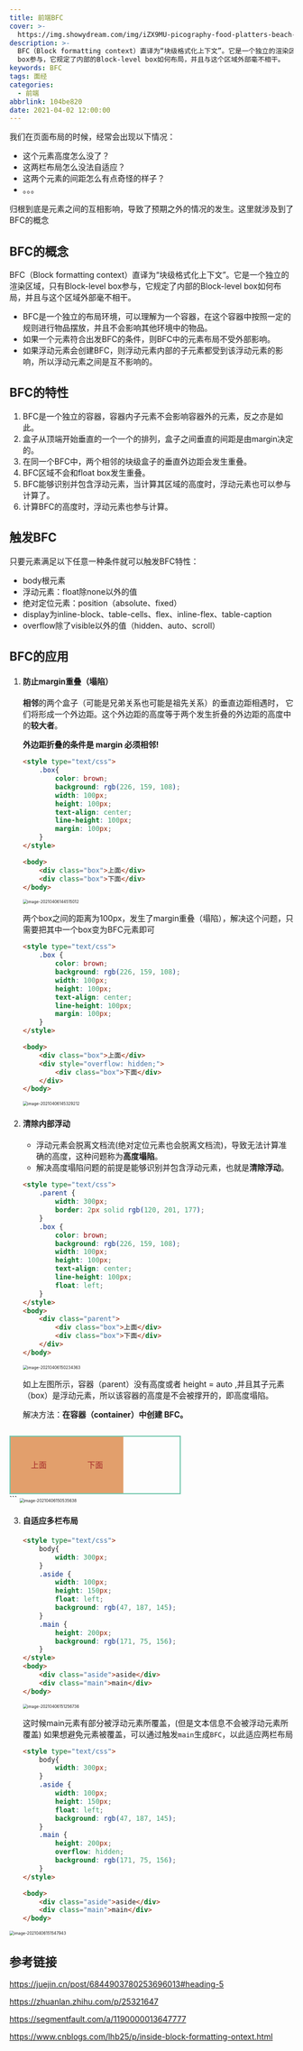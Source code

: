 ```yaml
---
title: 前端BFC
cover: >-
  https://img.showydream.com/img/iZX9MU-picography-food-platters-beach-restaurant-small-768x512.jpg
description: >-
  BFC（Block formatting context）直译为“块级格式化上下文”。它是一个独立的渲染区域，只有Block-level
  box参与，它规定了内部的Block-level box如何布局，并且与这个区域外部毫不相干。
keywords: BFC
tags: 面经
categories:
  - 前端
abbrlink: 104be820
date: 2021-04-02 12:00:00
---
```




我们在页面布局的时候，经常会出现以下情况：

- 这个元素高度怎么没了？
- 这两栏布局怎么没法自适应？
- 这两个元素的间距怎么有点奇怪的样子？
- 。。。

归根到底是元素之间的互相影响，导致了预期之外的情况的发生。这里就涉及到了BFC的概念

## BFC的概念

 BFC（Block formatting context）直译为“块级格式化上下文”。它是一个独立的渲染区域，只有Block-level box参与，它规定了内部的Block-level box如何布局，并且与这个区域外部毫不相干。

- BFC是一个独立的布局环境，可以理解为一个容器，在这个容器中按照一定的规则进行物品摆放，并且不会影响其他环境中的物品。
- 如果一个元素符合出发BFC的条件，则BFC中的元素布局不受外部影响。
- 如果浮动元素会创建BFC，则浮动元素内部的子元素都受到该浮动元素的影响，所以浮动元素之间是互不影响的。

## BFC的特性

1. BFC是一个独立的容器，容器内子元素不会影响容器外的元素，反之亦是如此。
2. 盒子从顶端开始垂直的一个一个的排列，盒子之间垂直的间距是由margin决定的。
3. 在同一个BFC中，两个相邻的块级盒子的垂直外边距会发生重叠。
4. BFC区域不会和float box发生重叠。
5. BFC能够识别并包含浮动元素，当计算其区域的高度时，浮动元素也可以参与计算了。
6. 计算BFC的高度时，浮动元素也参与计算。

## 触发BFC

只要元素满足以下任意一种条件就可以触发BFC特性：

- body根元素
- 浮动元素：float除none以外的值
- 绝对定位元素：position（absolute、fixed）
- display为inline-block、table-cells、flex、inline-flex、table-caption
- overflow除了visible以外的值（hidden、auto、scroll）

## BFC的应用

1. #### 防止margin重叠（塌陷）

   **相邻**的两个盒子（可能是兄弟关系也可能是祖先关系）的垂直边距相遇时， 它们将形成一个外边距。这个外边距的高度等于两个发生折叠的外边距的高度中的**较大者**。

   **外边距折叠的条件是 margin 必须相邻!**

   ```html
   <style type="text/css">
       .box{
           color: brown;
           background: rgb(226, 159, 108);
           width: 100px;
           height: 100px;
           text-align: center;
           line-height: 100px;
           margin: 100px;
       }
   </style>
   
   <body>
       <div class="box">上面</div>
       <div class="box">下面</div>
   </body>
   ```

   <img src="https://img.showydream.com/img/eeQvIh-image-20210406144515012.png" alt="image-20210406144515012" style="zoom:50%;" />

   两个box之间的距离为100px，发生了margin重叠（塌陷），解决这个问题，只需要把其中一个box变为BFC元素即可

   ```html
   <style type="text/css">
       .box {
           color: brown;
           background: rgb(226, 159, 108);
           width: 100px;
           height: 100px;
           text-align: center;
           line-height: 100px;
           margin: 100px;
       }
   </style>
   
   <body>
       <div class="box">上面</div>
       <div style="overflow: hidden;">
           <div class="box">下面</div>
       </div>
   </body>
   ```

   <img src="https://img.showydream.com/img/sABvEs-image-20210406145329212.png" alt="image-20210406145329212" style="zoom:50%;" />

   

2. #### 清除内部浮动

   - 浮动元素会脱离文档流(绝对定位元素也会脱离文档流)，导致无法计算准确的高度，这种问题称为**高度塌陷**。
   - 解决高度塌陷问题的前提是能够识别并包含浮动元素，也就是**清除浮动**。

   ```html
   <style type="text/css">
       .parent {
           width: 300px;
           border: 2px solid rgb(120, 201, 177);
       }
       .box {
           color: brown;
           background: rgb(226, 159, 108);
           width: 100px;
           height: 100px;
           text-align: center;
           line-height: 100px;
           float: left;
       }
   </style>
   <body>
       <div class="parent">
           <div class="box">上面</div>
           <div class="box">下面</div>
       </div>
   </body>
   ```

   <img src="https://img.showydream.com/img/UkhPhY-image-20210406150234363.png" alt="image-20210406150234363" style="zoom:50%;" />

   如上左图所示，容器（parent）没有高度或者 height = auto ,并且其子元素（box）是浮动元素，所以该容器的高度是不会被撑开的，即高度塌陷。

   解决方法：**在容器（container）中创建 BFC。**

   ```html
   
   ```
<style type="text/css">
       .parent {
           width: 300px;
           border: 2px solid rgb(120, 201, 177);
           overflow: hidden;
       }
       .box {
           color: brown;
           background: rgb(226, 159, 108);
           width: 100px;
           height: 100px;
           text-align: center;
           line-height: 100px;
           float: left;
       }
   </style>

   <body>
       <div class="parent">
           <div class="box">上面</div>
           <div class="box">下面</div>
       </div>
   </body>
   ```
   
   <img src="https://img.showydream.com/img/dKS7cW-image-20210406150535638.png" alt="image-20210406150535638" style="zoom:50%;" />

3. #### 自适应多栏布局

   ```html
   <style type="text/css">
       body{
           width: 300px;
       }
       .aside {
           width: 100px;
           height: 150px;
           float: left;
           background: rgb(47, 187, 145);
       }
       .main {
           height: 200px;
           background: rgb(171, 75, 156);
       }
   </style>
   <body>
       <div class="aside">aside</div>
       <div class="main">main</div>
   </body>
   ```

   <img src="https://img.showydream.com/img/7OF8JS-image-20210406151256736.png" alt="image-20210406151256736" style="zoom:50%;"/>

   这时候main元素有部分被浮动元素所覆盖，(但是文本信息不会被浮动元素所覆盖) 如果想避免元素被覆盖，可以通过触发`main`生成`BFC`，以此适应两栏布局

   ```html
   <style type="text/css">
       body{
           width: 300px;
       }
       .aside {
           width: 100px;
           height: 150px;
           float: left;
           background: rgb(47, 187, 145);
       }
       .main {
           height: 200px;
           overflow: hidden;
           background: rgb(171, 75, 156);
       }
   </style>
   
   <body>
       <div class="aside">aside</div>
       <div class="main">main</div>
   </body>
   ```

<img src="https://img.showydream.com/img/z1IwLr-image-20210406151547943.png" alt="image-20210406151547943" style="zoom:50%;" />



## 参考链接

https://juejin.cn/post/6844903780253696013#heading-5

https://zhuanlan.zhihu.com/p/25321647

https://segmentfault.com/a/1190000013647777

https://www.cnblogs.com/lhb25/p/inside-block-formatting-ontext.html
